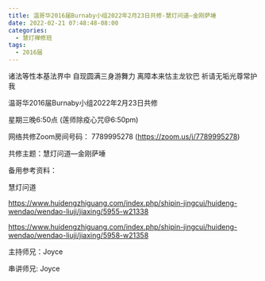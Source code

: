 ```yaml
---
title: 温哥华2016届Burnaby小组2022年2月23日共修-慧灯问道—金刚萨埵
date: 2022-02-21 07:48:48-08:00
categories:
  - 慧灯禅修班
tags:
  - 2016届
---
```

诸法等性本基法界中 自现圆满三身游舞力 离障本来怙主龙钦巴 祈请无垢光尊常护我

温哥华2016届Burnaby小组2022年2月23日共修 

星期三晚6:50点 (莲师除疫心咒@6:50pm)

网络共修Zoom房间号码： 7789995278 (<https://zoom.us/j/7789995278>)

共修主题：慧灯问道—金刚萨埵

备用参考资料：

慧灯问道

<https://www.huidengzhiguang.com/index.php/shipin-jingcui/huideng-wendao/wendao-liuji/jiaxing/5955-w21338>

<https://www.huidengzhiguang.com/index.php/shipin-jingcui/huideng-wendao/wendao-liuji/jiaxing/5958-w21358>


主持师兄：Joyce

串讲师兄: Joyce
